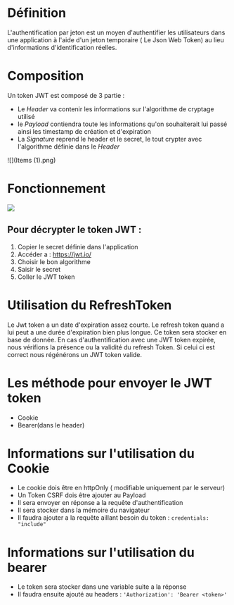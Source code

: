 # Définition 

L'authentification par jeton est un moyen d'authentifier les utilisateurs dans une application à l'aide d'un jeton temporaire ( Le Json Web Token) au lieu d'informations d'identification réelles.

# Composition 
Un token JWT est composé de 3 partie : 
- Le _Header_ va contenir les informations sur l'algorithme de cryptage utilisé
- le _Payload_ contiendra toute les informations qu'on souhaiterait lui passé ainsi les timestamp de création et d'expiration
- La _Signature_ reprend le header et le secret, le tout crypter avec l'algorithme définie dans le _Header_

![](Items (1).png)


# Fonctionnement

![](/Items.png)


## Pour décrypter le token JWT :
1. Copier le secret définie dans l'application
2. Accéder a :  https://jwt.io/ 
3. Choisir le bon algorithme
4. Saisir le secret
5. Coller le JWT token

# Utilisation du RefreshToken

 Le Jwt token a un date d'expiration assez courte. Le refresh token quand a lui peut a une durée d'expiration bien plus longue. Ce token sera stocker en base de donnée. 
En cas d'authentification avec une JWT token expirée, nous vérifions la présence ou la validité du refresh Token. Si celui ci est correct nous régénérons un JWT token valide. 


# Les méthode pour envoyer le JWT token

- Cookie
- Bearer(dans le header)


# Informations sur l'utilisation du Cookie 

- Le cookie dois être en httpOnly ( modifiable uniquement par le serveur)
- Un Token CSRF dois être ajouter au Payload
- Il sera envoyer en réponse a la requête d'authentification
- Il sera stocker dans la mémoire du navigateur
- Il faudra ajouter a la requête aillant besoin du token : `credentials: "include"`


# Informations sur l'utilisation du bearer

- Le token sera stocker dans une variable suite a la réponse
- Il faudra ensuite ajouté au headers :  ``` 'Authorization': 'Bearer <token>' ```
 

